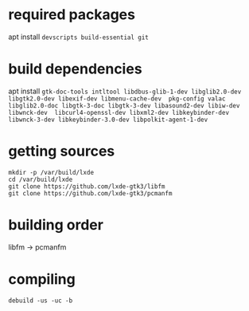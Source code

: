 # required packages
apt install `devscripts build-essential git`

# build dependencies
apt install `gtk-doc-tools intltool libdbus-glib-1-dev libglib2.0-dev libgtk2.0-dev libexif-dev libmenu-cache-dev  pkg-config valac libglib2.0-doc libgtk-3-doc libgtk-3-dev libasound2-dev libiw-dev libwnck-dev  libcurl4-openssl-dev libxml2-dev libkeybinder-dev libwnck-3-dev libkeybinder-3.0-dev libpolkit-agent-1-dev`

# getting sources
```shell
mkdir -p /var/build/lxde
cd /var/build/lxde
git clone https://github.com/lxde-gtk3/libfm
git clone https://github.com/lxde-gtk3/pcmanfm
```

# building order
libfm -> pcmanfm 

# compiling
`debuild -us -uc -b`
